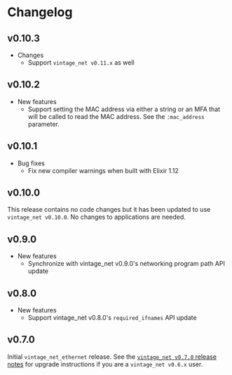 # Changelog

## v0.10.3

* Changes
  * Support `vintage_net v0.11.x` as well

## v0.10.2

* New features
  * Support setting the MAC address via either a string or an MFA that will be
    called to read the MAC address. See the `:mac_address` parameter.

## v0.10.1

* Bug fixes
  * Fix new compiler warnings when built with Elixir 1.12

## v0.10.0

This release contains no code changes but it has been updated to use
`vintage_net v0.10.0`. No changes to applications are needed.

## v0.9.0

* New features
  * Synchronize with vintage_net v0.9.0's networking program path API update

## v0.8.0

* New features
  * Support vintage_net v0.8.0's `required_ifnames` API update

## v0.7.0

Initial `vintage_net_ethernet` release. See the [`vintage_net v0.7.0` release
notes](https://github.com/nerves-networking/vintage_net/releases/tag/v0.7.0)
for upgrade instructions if you are a `vintage_net v0.6.x` user.
